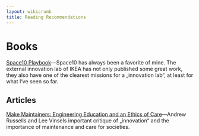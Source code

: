 ```yaml
---
layout: wikicrumb 
title: Reading Recommendations
---
```

# Books

[Space10 Playbook][1]—Space10 has always been a favorite of mine. The external innovation lab of IKEA has not only published some great work, they also have one of the clearest missions for a „innovation lab“, at least for what I‘ve seen so far.


## Articles

[Make Maintainers: Engineering Education and an Ethics of Care][2]—Andrew Russells and Lee Vinsels important critique of „innovation“ and the importance of maintenance and care for societies.

[1]:	https://de.scribd.com/document/402863566/space-10-playbook
[2]:	https://vtechworks.lib.vt.edu/handle/10919/89518